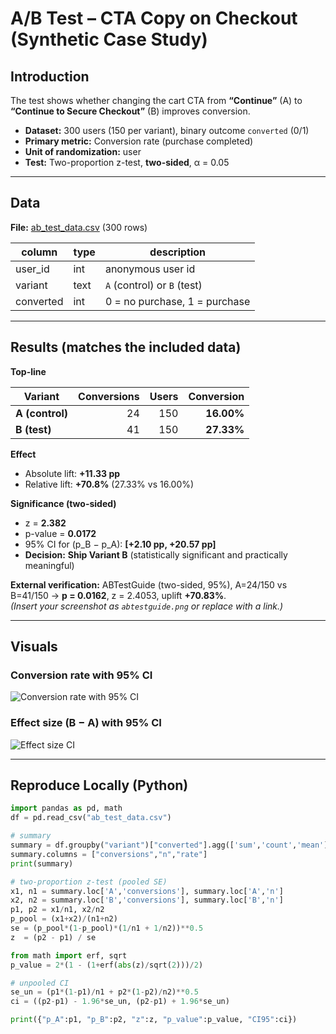 # A/B Test – CTA Copy on Checkout (Synthetic Case Study)

## Introduction
The test shows whether changing the cart CTA from **“Continue”** (A) to **“Continue to Secure Checkout”** (B) improves conversion.

- **Dataset:** 300 users (150 per variant), binary outcome `converted` (0/1)  
- **Primary metric:** Conversion rate (purchase completed)  
- **Unit of randomization:** user  
- **Test:** Two-proportion z-test, **two-sided**, α = 0.05

---

## Data

**File:** [ab_test_data.csv](ab_test_data.csv) (300 rows)

| column     | type | description                         |
|------------|------|-------------------------------------|
| user_id    | int  | anonymous user id                   |
| variant    | text | `A` (control) or `B` (test)         |
| converted  | int  | 0 = no purchase, 1 = purchase       |

---

## Results (matches the included data)

**Top-line**

| Variant | Conversions | Users | Conversion |
|---|---:|---:|---:|
| **A (control)** | 24 | 150 | **16.00%** |
| **B (test)**    | 41 | 150 | **27.33%** |

**Effect**
- Absolute lift: **+11.33 pp**
- Relative lift: **+70.8%** (27.33% vs 16.00%)

**Significance (two-sided)**
- z = **2.382**  
- p-value = **0.0172**  
- 95% CI for (p_B − p_A): **[+2.10 pp, +20.57 pp]**  
- **Decision:** **Ship Variant B** (statistically significant and practically meaningful)

**External verification:** ABTestGuide (two-sided, 95%), A=24/150 vs B=41/150 → **p = 0.0162**, z = 2.4053, uplift **+70.83%**.  
*(Insert your screenshot as `abtestguide.png` or replace with a link.)*

---

## Visuals

### Conversion rate with 95% CI
![Conversion rate with 95% CI](conversion_rates_ci.png)

### Effect size (B − A) with 95% CI
![Effect size CI](diff_ci.png)

---

## Reproduce Locally (Python)

```python
import pandas as pd, math
df = pd.read_csv("ab_test_data.csv")

# summary
summary = df.groupby("variant")["converted"].agg(['sum','count','mean'])
summary.columns = ["conversions","n","rate"]
print(summary)

# two-proportion z-test (pooled SE)
x1, n1 = summary.loc['A','conversions'], summary.loc['A','n']
x2, n2 = summary.loc['B','conversions'], summary.loc['B','n']
p1, p2 = x1/n1, x2/n2
p_pool = (x1+x2)/(n1+n2)
se = (p_pool*(1-p_pool)*(1/n1 + 1/n2))**0.5
z  = (p2 - p1) / se

from math import erf, sqrt
p_value = 2*(1 - (1+erf(abs(z)/sqrt(2)))/2)

# unpooled CI
se_un = (p1*(1-p1)/n1 + p2*(1-p2)/n2)**0.5
ci = ((p2-p1) - 1.96*se_un, (p2-p1) + 1.96*se_un)

print({"p_A":p1, "p_B":p2, "z":z, "p_value":p_value, "CI95":ci})
